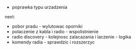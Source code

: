 - poprawka typu urzadzenia

next:
- pobor pradu - wylutowac oporniki
- polaczenie z kabla i radio - wspolistnienie
- radio discovery - kolejnosc zalacazania i laczenie - logika
- komendy radia - sprawdzic i rozszerzyc